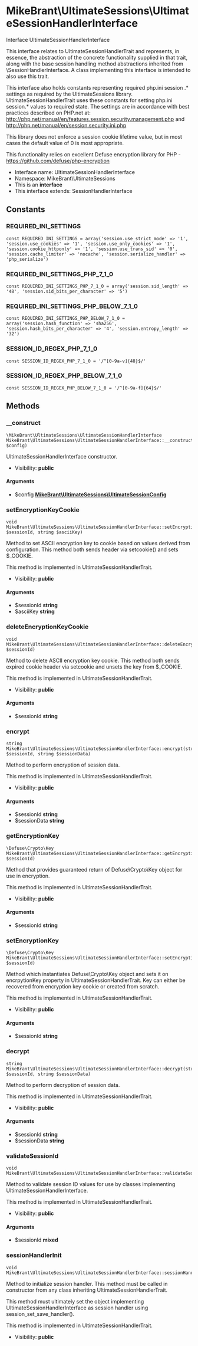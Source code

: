 MikeBrant\UltimateSessions\UltimateSessionHandlerInterface
===============

Interface UltimateSessionHandlerInterface

This interface relates to UltimateSessionHandlerTrait and represents, in
essence, the abstraction of the concrete functionality supplied in that
trait, along with the base session handling method abstractions inherited
from \SessionHandlerInterface. A class implementing this interface is
intended to also use this trait.

This interface also holds constants representing required php.ini session
.* settings as required by the UltimateSessions library.
UltimateSessionHandlerTrait uses these constants for setting php.ini
session.* values to required state.  The settings are in accordance with
best practices described on PHP.net at:
http://php.net/manual/en/features.session.security.management.php and
http://php.net/manual/en/session.security.ini.php

This library does not enforce a session cookie lifetime value, but in most
cases the default value of 0 is most appropriate.

This functionality relies on excellent Defuse encryption library for PHP -
https://github.com/defuse/php-encryption


* Interface name: UltimateSessionHandlerInterface
* Namespace: MikeBrant\UltimateSessions
* This is an **interface**
* This interface extends: SessionHandlerInterface

Constants
----------


### REQUIRED_INI_SETTINGS

    const REQUIRED_INI_SETTINGS = array('session.use_strict_mode' => '1', 'session.use_cookies' => '1', 'session.use_only_cookies' => '1', 'session.cookie_httponly' => '1', 'session.use_trans_sid' => '0', 'session.cache_limiter' => 'nocache', 'session.serialize_handler' => 'php_serialize')





### REQUIRED_INI_SETTINGS_PHP_7_1_0

    const REQUIRED_INI_SETTINGS_PHP_7_1_0 = array('session.sid_length' => '48', 'session.sid_bits_per_character' => '5')





### REQUIRED_INI_SETTINGS_PHP_BELOW_7_1_0

    const REQUIRED_INI_SETTINGS_PHP_BELOW_7_1_0 = array('session.hash_function' => 'sha256', 'session.hash_bits_per_character' => '4', 'session.entropy_length' => '32')





### SESSION_ID_REGEX_PHP_7_1_0

    const SESSION_ID_REGEX_PHP_7_1_0 = '/^[0-9a-v]{48}$/'





### SESSION_ID_REGEX_PHP_BELOW_7_1_0

    const SESSION_ID_REGEX_PHP_BELOW_7_1_0 = '/^[0-9a-f]{64}$/'







Methods
-------


### __construct

    \MikeBrant\UltimateSessions\UltimateSessionHandlerInterface MikeBrant\UltimateSessions\UltimateSessionHandlerInterface::__construct(\MikeBrant\UltimateSessions\UltimateSessionConfig $config)

UltimateSessionHandlerInterface constructor.



* Visibility: **public**


#### Arguments
* $config **[MikeBrant\UltimateSessions\UltimateSessionConfig](MikeBrant-UltimateSessions-UltimateSessionConfig.md)**



### setEncryptionKeyCookie

    void MikeBrant\UltimateSessions\UltimateSessionHandlerInterface::setEncryptionKeyCookie(string $sessionId, string $asciiKey)

Method to set ASCII encryption key to cookie based on values derived from
configuration. This method both sends header via setcookie() and sets
$_COOKIE.

This method is implemented in UltimateSessionHandlerTrait.

* Visibility: **public**


#### Arguments
* $sessionId **string**
* $asciiKey **string**



### deleteEncryptionKeyCookie

    void MikeBrant\UltimateSessions\UltimateSessionHandlerInterface::deleteEncryptionKeyCookie(string $sessionId)

Method to delete ASCII encryption key cookie. This method both sends
expired cookie header via setcookie and unsets the key from $_COOKIE.

This method is implemented in UltimateSessionHandlerTrait.

* Visibility: **public**


#### Arguments
* $sessionId **string**



### encrypt

    string MikeBrant\UltimateSessions\UltimateSessionHandlerInterface::encrypt(string $sessionId, string $sessionData)

Method to perform encryption of session data.

This method is implemented in UltimateSessionHandlerTrait.

* Visibility: **public**


#### Arguments
* $sessionId **string**
* $sessionData **string**



### getEncryptionKey

    \Defuse\Crypto\Key MikeBrant\UltimateSessions\UltimateSessionHandlerInterface::getEncryptionKey(string $sessionId)

Method that provides guaranteed return of Defuse\Crypto\Key object for
use in encryption.

This method is implemented in UltimateSessionHandlerTrait.

* Visibility: **public**


#### Arguments
* $sessionId **string**



### setEncryptionKey

    \Defuse\Crypto\Key MikeBrant\UltimateSessions\UltimateSessionHandlerInterface::setEncryptionKey(string $sessionId)

Method which instantiates Defuse\Crypto\Key object and sets it on
encrpytionKey property in UltimateSessionHandlerTrait. Key can either be
recovered from encryption key cookie or created from scratch.

This method is implemented in UltimateSessionHandlerTrait.

* Visibility: **public**


#### Arguments
* $sessionId **string**



### decrypt

    string MikeBrant\UltimateSessions\UltimateSessionHandlerInterface::decrypt(string $sessionId, string $sessionData)

Method to perform decryption of session data.

This method is implemented in UltimateSessionHandlerTrait.

* Visibility: **public**


#### Arguments
* $sessionId **string**
* $sessionData **string**



### validateSessionId

    void MikeBrant\UltimateSessions\UltimateSessionHandlerInterface::validateSessionId($sessionId)

Method to validate session ID values for use by classes implementing
UltimateSessionHandlerInterface.

This method is implemented in UltimateSessionHandlerTrait.

* Visibility: **public**


#### Arguments
* $sessionId **mixed**



### sessionHandlerInit

    void MikeBrant\UltimateSessions\UltimateSessionHandlerInterface::sessionHandlerInit()

Method to initialize session handler.  This method must be called in
constructor from any class inheriting UltimateSessionHandlerTrait.

This method must ultimately set the object implementing
UltimateSessionHandlerInterface as session handler using
session_set_save_handler().

This method is implemented in UltimateSessionHandlerTrait.

* Visibility: **public**



